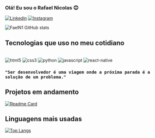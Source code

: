 ### Olá! Eu sou o Rafael Nicolas 😊

[![Linkedin](https://img.shields.io/badge/LinkedIn-0077B5?style=for-the-badge&logo=linkedin&logoColor=white)](https://www.linkedin.com/in/rafael-nicolas-7119b91b7/)
[![Instagram](https://img.shields.io/badge/Instagram-E4405F?style=for-the-badge&logo=instagram&logoColor=white)](https://www.instagram.com/faeln1/)

![FaelN1 GitHub stats](https://github-readme-stats.vercel.app/api?username=faeln1&hide=contribs,prs&theme=tokyonight)

## Tecnologias que uso no meu cotidiano

<div style='display: inline_block'><br/>
    <img align="center" alt="html5" src="https://img.shields.io/badge/HTML-239120?style=for-the-badge&logo=html5&logoColor=white"/>
    <img align="center" alt="css3" src="https://img.shields.io/badge/CSS-239120?&style=for-the-badge&logo=css3&logoColor=white"/>
    <img align="center" alt="python" src="https://img.shields.io/badge/Python-3776AB?style=for-the-badge&logo=python&logoColor=white"/>
    <img align="center" alt="javascript" src="https://img.shields.io/badge/JavaScript-F7DF1E?style=for-the-badge&logo=javascript&logoColor=black"/>
    <img align="center" alt="react-native" src="https://img.shields.io/badge/React_Native-20232A?style=for-the-badge&logo=react&logoColor=61DAFB"/>
</div>

### `"Ser desenvolvedor é uma viagem onde a próxima parada é a solução de um problema."`


## Projetos em andamento

[![Readme Card](https://github-readme-stats.vercel.app/api/pin/?username=FaelN1&repo=whatsapp-api)](https://github.com/FaelN1/whatsapp-api)<br/>


## Linguagens mais usadas<br/>

[![Top Langs](https://github-readme-stats.vercel.app/api/top-langs/?username=faeln1&layout=compact)](https://github.com/FaelN1)






